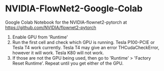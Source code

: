 # NVIDIA-FlowNet2-Google-Colab
Google Colab Notebook for the NVIDIA-flownet2-pytorch at https://github.com/NVIDIA/flownet2-pytorch

1) Enable GPU from 'Runtime'
2) Run the first cell and check which GPU is running. Tesla P100-PCIE or Tesla T4 work currently. Tesla T4 may give an error THCudaCheckError, however it will work. Tesla K80 will not work.
3) If those are not the GPU being used, then go to 'Runtime' > 'Factory Reset Runtime'. Repeat until you get either of the GPU.
